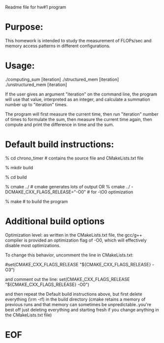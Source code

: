 Readme file for hw#1 program

# Purpose:
This homework is intended to study the measurement of FLOPs/sec and memory access patterns in different configurations.

# Usage:

./computing_sum [iteration]
./structured_mem [iteration]
./unstructured_mem [iteration]

If the user gives an argument "iteration" on the command line,
the program will use that value, interpreted as an integer, and calculate a summation number up to "iteration" times.

The program will first measure the current time, then run "iteration" number of times to formulate the sum, then measure the current time again, then compute and print the difference in time and the sum.

# Default build instructions:

% cd chrono_timer     # contains the source file and CMakeLists.txt file

% mkdir build

% cd build

% cmake ../           # cmake generates lots of output
OR
% cmake ../ -DCMAKE_CXX_FLAGS_RELEASE="-O0" # for -\O0 optimization

% make                # to build the program

# Additional build options

Optimization level: as written in the CMakeLists.txt file, the gcc/g++ 
compiler is provided an optimization flag of -O0, which will effectively
disable most optimizations.

To change this behavior, uncomment the line in CMakeLists.txt:
  
   #set(CMAKE_CXX_FLAGS_RELEASE "${CMAKE_CXX_FLAGS_RELEASE} -O3")

and comment out the line:
   set(CMAKE_CXX_FLAGS_RELEASE "${CMAKE_CXX_FLAGS_RELEASE} -O0")

and then repeat the Default build instructions above, but first delete
everything (\rm -rf) in the build directory (cmake retains a memory of
previous runs and that memory can sometimes be unpredictable..you're best
off just deleting everything and starting fresh if you change anything
in the CMakeLists.txt file)

# EOF
